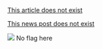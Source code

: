 [This article does not exist](/wiki/nope)

[This news post does not exist](https://osu.ppy.sh/home/news/not-a-newspost)

![][flag_AA] No flag here

[flag_AA]: /wiki/shared/flag/AA.gif

